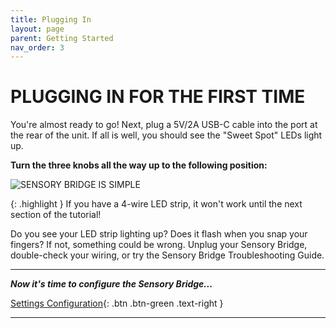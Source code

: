 ```yaml
---
title: Plugging In
layout: page
parent: Getting Started
nav_order: 3
---
```


# PLUGGING IN FOR THE FIRST TIME

You're almost ready to go! Next, plug a 5V/2A USB-C cable into the port at the rear of the unit. If all is well, you should see the "Sweet Spot" LEDs light up.

**Turn the three knobs all the way up to the following position:**

![SENSORY BRIDGE IS SIMPLE](https://github.com/connornishijima/sensory_bridge_docs/blob/main/img/2.jpg?raw=true)

{: .highlight }
If you have a 4-wire LED strip, it won't work until the next section of the tutorial!

Do you see your LED strip lighting up? Does it flash when you snap your fingers? If not, something could be wrong. Unplug your Sensory Bridge, double-check your wiring, or try the Sensory Bridge Troubleshooting Guide.

-------------------------------------------------------

***Now it's time to configure the Sensory Bridge...***

[Settings Configuration](https://connornishijima.github.io/sensory_bridge_docs/settings_configuration.html){: .btn .btn-green .text-right }

-------------------------------------------------------
